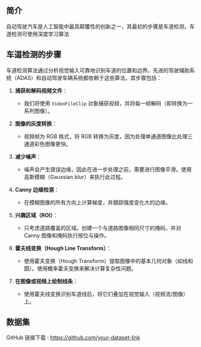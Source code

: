 ## 简介

自动驾驶汽车是人工智能中最具颠覆性的创新之一，其最初的步骤是车道检测，车道检测可使用深度学习算法

## 车道检测的步骤

车道检测算法通过分析视觉输入可靠地识别车道的位置和边界。先进的驾驶辅助系统（ADAS）和自动驾驶车辆系统都依赖于这些算法。其步骤包括：

1. **捕获和解码视频文件**：
   - 我们将使用 `VideoFileClip` 对象捕获视频，并将每一帧解码（即转换为一系列图像）。

2. **图像的灰度转换**：
   - 视频帧为 RGB 格式，将 RGB 转换为灰度，因为处理单通道图像比处理三通道彩色图像更快。

3. **减少噪声**：
   - 噪声会产生错误边缘，因此在进一步处理之前，需要进行图像平滑。使用高斯模糊（Gaussian blur）来执行此过程。

4. **Canny 边缘检测**：
   - 在模糊图像的所有方向上计算梯度，并跟踪强度变化大的边缘。

5. **兴趣区域（ROI）**：
   - 只考虑道路覆盖的区域。创建一个与道路图像相同尺寸的掩码，并对 Canny 图像和掩码执行按位与操作。

6. **霍夫线变换（Hough Line Transform）**：
   - 使用霍夫变换（Hough Transform）提取图像中的基本几何对象（如线和圆）。使用概率霍夫变换来解决计算复杂性问题。

7. **在图像或视频上绘制线条**：
   - 使用霍夫线变换识别车道线后，将它们叠加在视觉输入（视频流/图像）上。

## 数据集

 GitHub 链接下载 : https://github.com/your-dataset-link



